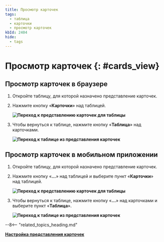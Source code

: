 ```yaml
---
title: Просмотр карточек
tags:
  - таблица
  - карточки
  - просмотр карточек
kbId: 2404
hide:
  - tags
---
```


# Просмотр карточек {: #cards_view}

## Просмотр карточек в браузере

1. Откройте таблицу, для которой назначено представление карточек.
2. Нажмите кнопку «**Карточки**» <i class=" fa-light  fa-pager " ></i> над таблицей.  

   **![Переход к представлению карточек для таблицы](cards_switch_from_table_desktop.png)**

3. Чтобы вернуться к таблице, нажмите кнопку «**Таблица**» <i class=" fa-light  fa-th-list " ></i> над карточками.  

   **![Переход к таблице из представления карточек](cards_switch_to_table_desktop.png)**

## Просмотр карточек в мобильном приложении

1. Откройте таблицу, для которой назначено представление карточек.
2. Нажмите кнопку «**…**» над таблицей и выберите пункт «**Карточки**» над таблицей.  

   **![Переход к представлению карточек для таблицы](cards_switch_from_table_mobile.png)**

3. Чтобы вернуться к таблице, нажмите кнопку «**…**» над карточками и выберите пункт «**Таблица**».  

   **![Переход к таблице из представления карточек](cards_switch_to_table_mobile.png)**

--8<-- "related_topics_heading.md"

**[Настройка представления карточек](cards_layout_configure.md)**
